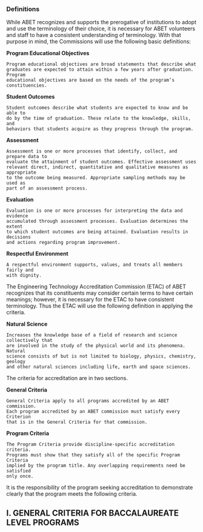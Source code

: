 

### Definitions

While ABET recognizes and supports the prerogative of institutions to adopt and use
the terminology of their choice, it is necessary for ABET volunteers and staff to have a
consistent understanding of terminology. With that purpose in mind, the Commissions
will use the following basic definitions:

**Program Educational Objectives**

```
Program educational objectives are broad statements that describe what
graduates are expected to attain within a few years after graduation. Program
educational objectives are based on the needs of the program’s constituencies.
```
**Student Outcomes**

```
Student outcomes describe what students are expected to know and be able to
do by the time of graduation. These relate to the knowledge, skills, and
behaviors that students acquire as they progress through the program.
```
**Assessment**

```
Assessment is one or more processes that identify, collect, and prepare data to
evaluate the attainment of student outcomes. Effective assessment uses
relevant direct, indirect, quantitative and qualitative measures as appropriate
to the outcome being measured. Appropriate sampling methods may be used as
part of an assessment process.
```
**Evaluation**

```
Evaluation is one or more processes for interpreting the data and evidence
accumulated through assessment processes. Evaluation determines the extent
to which student outcomes are being attained. Evaluation results in decisions
and actions regarding program improvement.
```
**Respectful Environment**

```
A respectful environment supports, values, and treats all members fairly and
with dignity.
```

The Engineering Technology Accreditation Commission (ETAC) of ABET recognizes that
its constituents may consider certain terms to have certain meanings; however, it is
necessary for the ETAC to have consistent terminology. Thus the ETAC will use the
following definition in applying the criteria.

**Natural Science**

```
Increases the knowledge base of a field of research and science collectively that
are involved in the study of the physical world and its phenomena. Natural
science consists of but is not limited to biology, physics, chemistry, geology
and other natural sciences including life, earth and space sciences.
```
The criteria for accreditation are in two sections.

**General Criteria**

```
General Criteria apply to all programs accredited by an ABET commission.
Each program accredited by an ABET commission must satisfy every Criterion
that is in the General Criteria for that commission.
```
**Program Criteria**

```
The Program Criteria provide discipline-specific accreditation criteria.
Programs must show that they satisfy all of the specific Program Criteria
implied by the program title. Any overlapping requirements need be satisfied
only once.
```
It is the responsibility of the program seeking accreditation to demonstrate clearly that
the program meets the following criteria.


## I. GENERAL CRITERIA FOR BACCALAUREATE LEVEL PROGRAMS